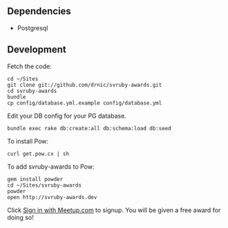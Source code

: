 
## Dependencies

* Postgresql

## Development

Fetch the code:

    cd ~/Sites
    git clone git://github.com/drnic/svruby-awards.git
    cd svruby-awards
    bundle
    cp config/database.yml.example config/database.yml

Edit your DB config for your PG database.

    bundle exec rake db:create:all db:schema:load db:seed

To install Pow:

    curl get.pow.cx | sh

To add svruby-awards to Pow:

    gem install powder
    cd ~/Sites/svruby-awards
    powder
    open http://svruby-awards.dev

Click [Sign in with Meetup.com](http://svruby-awards.dev/auth/meetup) to signup. You will be given a free award for doing so!